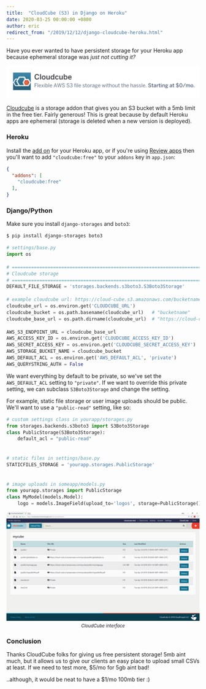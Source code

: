 ```yaml
---
title:  "CloudCube (S3) in Django on Heroku"
date: 2020-03-25 00:00:00 +0800
author: eric
redirect_from: "/2019/12/12/django-cloudcube-heroku.html"
---
```


Have you ever wanted to have persistent storage for your Heroku app because ephemeral storage was _just not cutting it?_

<!--more-->

<div style="text-align: center;">
    <img src="/assets/images/articles/cloudcube.png" class="img-bordered">
</div>

[Cloudcube](https://elements.heroku.com/addons/cloudcube) is a storage addon that gives you an S3 bucket with 
a 5mb limit in the free tier. Fairly generous! This is great because by default Heroku apps are ephemeral (storage
is deleted when a new version is deployed). 


### Heroku

Install the [add on](https://elements.heroku.com/addons/cloudcube) for your Heroku app, or if you're using 
[Review apps](https://devcenter.heroku.com/articles/github-integration-review-apps) then you'll 
want to add `"cloudcube:free"` to your `addons` key in `app.json`:

```json
{
  "addons": [
    "cloudcube:free"
  ],
}
``` 


### Django/Python

Make sure you install `django-storages` and `boto3`:

```bash
$ pip install django-storages boto3
```

```python
# settings/base.py
import os

# =============================================================================
# Cloudcube storage
# =============================================================================
DEFAULT_FILE_STORAGE = 'storages.backends.s3boto3.S3Boto3Storage'

# example cloudcube url: https://cloud-cube.s3.amazonaws.com/bucketname
cloudcube_url = os.environ.get('CLOUDCUBE_URL')
cloudcube_bucket = os.path.basename(cloudcube_url)   # "bucketname"
cloudcube_base_url = os.path.dirname(cloudcube_url)  # "https://cloud-cube.s3.amazonaws.com/" 

AWS_S3_ENDPOINT_URL = cloudcube_base_url
AWS_ACCESS_KEY_ID = os.environ.get('CLOUDCUBE_ACCESS_KEY_ID')
AWS_SECRET_ACCESS_KEY = os.environ.get('CLOUDCUBE_SECRET_ACCESS_KEY')
AWS_STORAGE_BUCKET_NAME = cloudcube_bucket
AWS_DEFAULT_ACL = os.environ.get('AWS_DEFAULT_ACL', 'private')
AWS_QUERYSTRING_AUTH = False
```

We want everything by default to be private, so we've set the `AWS_DEFAULT_ACL` setting 
to `"private"`. If we want to override this private setting, we can subclass 
`S3Boto3Storage` and change the setting.

For example, static file storage or user image uploads should be public. We'll 
want to use a `"public-read"` setting, like so:

```python
# custom settings class in yourapp/storages.py
from storages.backends.s3boto3 import S3Boto3Storage
class PublicStorage(S3Boto3Storage):
    default_acl = "public-read"


# static files in settings/base.py
STATICFILES_STORAGE = 'yourapp.storages.PublicStorage'


# image uploads in someapp/models.py
from yourapp.storages import PublicStorage
class MyModel(models.Model):
    logo = models.ImageField(upload_to='logos', storage=PublicStorage())
```


<div style="text-align: center;">
    <img src="/assets/images/articles/cloudcube_screenshots.png" class="img-bordered"><br>
    <small><i>CloudCube interface</i></small>
</div>

### Conclusion

Thanks CloudCube folks for giving us free persistent storage! 5mb aint much, but it
allows us to give our clients an easy place to upload small CSVs at least. If we need
to test more, $5/mo for 5gb aint bad! 

..although, it would be neat to have a $1/mo 100mb tier :)
